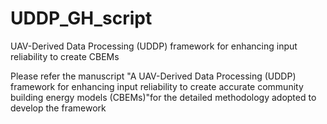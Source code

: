 # UDDP_GH_script
UAV-Derived Data Processing (UDDP) framework for enhancing input reliability to create CBEMs

Please refer the manuscript "A UAV-Derived Data Processing (UDDP) framework for enhancing input reliability to create accurate community building energy models (CBEMs)"for the detailed methodology adopted to develop the framework
